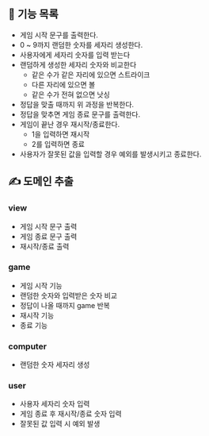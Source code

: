 ## 📜 기능 목록

- 게임 시작 문구를 출력한다.
- 0 ~ 9까지 랜덤한 숫자를 세자리 생성한다.
- 사용자에게 세자리 숫자를 입력 받는다
- 랜덤하게 생성한 세자리 숫자와 비교한다
    - 같은 수가 같은 자리에 있으면 스트라이크
    - 다른 자리에 있으면 볼
    - 같은 수가 전혀 없으면 낫싱
- 정답을 맞출 때까지 위 과정을 반복한다.
- 정답을 맞추면 게임 종료 문구를 출력한다.
- 게임이 끝난 경우 재시작/종료한다.
    - 1을 입력하면 재시작
    - 2를 입력하면 종료
- 사용자가 잘못된 값을 입력할 경우 예외를 발생시키고 종료한다.

## ✍️ 도메인 추출

### view

- 게임 시작 문구 출력
- 게임 종료 문구 출력
- 재시작/종료 출력

### game

- 게임 시작 기능
- 랜덤한 숫자와 입력받은 숫자 비교
- 정답이 나올 때까지 game 반복
- 재시작 기능
- 종료 기능

### computer

- 랜덤한 숫자 세자리 생성

### user

- 사용자 세자리 숫자 입력
- 게임 종료 후 재시작/종료 숫자 입력
- 잘못된 값 입력 시 예외 발생
